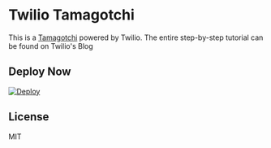 # Twilio Tamagotchi

This is a [Tamagotchi](http://en.wikipedia.org/wiki/Tamagotchi) powered by Twilio. The entire step-by-step tutorial can be found on Twilio's Blog

## Deploy Now

[![Deploy](https://www.herokucdn.com/deploy/button.png)](https://heroku.com/deploy?template=https://github.com/mplacona/twilio-tamagotchi)

## License

MIT